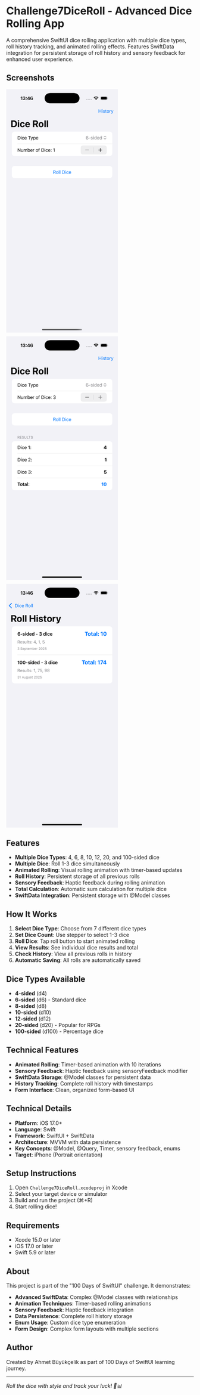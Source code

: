# Challenge7DiceRoll - Advanced Dice Rolling App

A comprehensive SwiftUI dice rolling application with multiple dice types, roll history tracking, and animated rolling effects. Features SwiftData integration for persistent storage of roll history and sensory feedback for enhanced user experience.

## Screenshots

<div style="display: flex; gap: 10px; flex-wrap: wrap;">
    <img src="./Screenshot1.png" width="300" alt="Dice Roller Interface">
    <img src="./Screenshot2.png" width="300" alt="Roll Results">
    <img src="./Screenshot3.png" width="300" alt="Roll History">
</div>

## Features

- **Multiple Dice Types**: 4, 6, 8, 10, 12, 20, and 100-sided dice
- **Multiple Dice**: Roll 1-3 dice simultaneously
- **Animated Rolling**: Visual rolling animation with timer-based updates
- **Roll History**: Persistent storage of all previous rolls
- **Sensory Feedback**: Haptic feedback during rolling animation
- **Total Calculation**: Automatic sum calculation for multiple dice
- **SwiftData Integration**: Persistent storage with @Model classes

## How It Works

1. **Select Dice Type**: Choose from 7 different dice types
2. **Set Dice Count**: Use stepper to select 1-3 dice
3. **Roll Dice**: Tap roll button to start animated rolling
4. **View Results**: See individual dice results and total
5. **Check History**: View all previous rolls in history
6. **Automatic Saving**: All rolls are automatically saved

## Dice Types Available

- **4-sided** (d4)
- **6-sided** (d6) - Standard dice
- **8-sided** (d8)
- **10-sided** (d10)
- **12-sided** (d12)
- **20-sided** (d20) - Popular for RPGs
- **100-sided** (d100) - Percentage dice

## Technical Features

- **Animated Rolling**: Timer-based animation with 10 iterations
- **Sensory Feedback**: Haptic feedback using sensoryFeedback modifier
- **SwiftData Storage**: @Model classes for persistent data
- **History Tracking**: Complete roll history with timestamps
- **Form Interface**: Clean, organized form-based UI

## Technical Details

- **Platform**: iOS 17.0+
- **Language**: Swift
- **Framework**: SwiftUI + SwiftData
- **Architecture**: MVVM with data persistence
- **Key Concepts**: @Model, @Query, Timer, sensory feedback, enums
- **Target**: iPhone (Portrait orientation)

## Setup Instructions

1. Open `Challenge7DiceRoll.xcodeproj` in Xcode
2. Select your target device or simulator
3. Build and run the project (⌘+R)
4. Start rolling dice!

## Requirements

- Xcode 15.0 or later
- iOS 17.0 or later
- Swift 5.9 or later

## About

This project is part of the "100 Days of SwiftUI" challenge. It demonstrates:

- **Advanced SwiftData**: Complex @Model classes with relationships
- **Animation Techniques**: Timer-based rolling animations
- **Sensory Feedback**: Haptic feedback integration
- **Data Persistence**: Complete roll history storage
- **Enum Usage**: Custom dice type enumeration
- **Form Design**: Complex form layouts with multiple sections

## Author

Created by Ahmet Büyükçelik as part of 100 Days of SwiftUI learning journey.

---

*Roll the dice with style and track your luck! 🎲📊*
